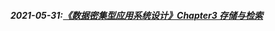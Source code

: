 ##### 2021-05-31:[《数据密集型应用系统设计》Chapter3 存储与检索](https://github.com/YangHao666666/blog/blob/master/2021/05/%E6%95%B0%E6%8D%AE%E5%AF%86%E9%9B%86%E5%9E%8B%E5%BA%94%E7%94%A8%E7%B3%BB%E7%BB%9F%E8%AE%BE%E8%AE%A1%E3%80%8BChapter3-%E5%AD%98%E5%82%A8%E4%B8%8E%E6%A3%80%E7%B4%A2.md)

